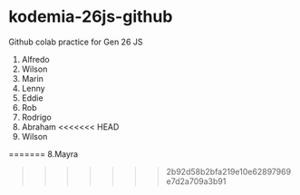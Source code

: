 # kodemia-26js-github

Github colab practice for Gen 26 JS

1. Alfredo
2. Wilson
2. Marin
3. Lenny
4. Eddie
5. Rob
6. Rodrigo
7. Abraham
<<<<<<< HEAD
8. Wilson

=======
8.Mayra
>>>>>>> 2b92d58b2bfa219e10e62897969e7d2a709a3b91
